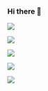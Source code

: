 ### Hi there 👋

![](https://readme-status-qsny.vercel.app/api/cards/profile-details?username=GG-highness&theme=dracula&count_private=true)

![](https://readme-status-qsny.vercel.app/api/cards/repos-per-language?username=GG-highness&theme=dracula&count_private=true)

![](https://readme-status-qsny.vercel.app/api/cards/most-commit-language?username=GG-highness&theme=dracula&count_private=true)

![](https://readme-status-qsny.vercel.app/api/cards/stats?username=GG-highness&theme=dracula&count_private=true)

![](https://readme-status-qsny.vercel.app/api/cards/productive-time?username=GG-highness&theme=dracula&count_private=true)

[//]: # (![]&#40;https://readme-status-qsny.vercel.app/api/?username=GG-highness&theme=dracula&count_private=true&#41;)

[//]: # ()
[//]: # ([![Top Langs]&#40;https://github-readme-stats.vercel.app/api/top-langs/?username=anuraghazra&#41;]&#40;https://github.com/GG-highness/readme-stats&#41;)

